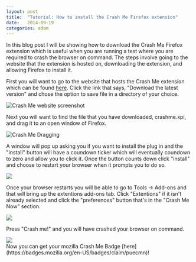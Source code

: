 ```yaml
---
layout: post
title:  "Tutorial: How to install the Crash Me Firefox extension"
date:   2014-09-19
categories: adam
---
```


In this blog post I will be showing how to download the Crash Me Firefox extension which is useful when you are running a test where you are required to crash the browser on command. The steps involve going to the website that the extension is hosted on, downloading the extension, and allowing Firefox to install it.

First you will want to go to the website that hosts the Crash Me extension which can be found [here](https://code.google.com/p/crashme/). Click the link that says, "Download the latest version" and chose the option to save file in a directory of your choice.

<img src="images/crashme_website.jpg" alt="Crash Me website screenshot" class="inline"/> 
<br>

Next you will want to find the file that you have downloaded, crashme.xpi, and drag it to an open window of Firefox.

<img src="images/Screenshot_9_19_14__11_30_AM.png" alt="Crash Me Dragging" /> 
<br>

A window will pop up asking you if you want to install the plug in and the "install" button will have a coundown ticker which will eventually coundown to zero and allow you to click it. Once the button counts down click "install" and choose to restart your browser when it prompts you to do so.

<img src="images/crashme_-_Crash_me_now__extension_for_Firefox_-_Google_Project_Hosting.png" />
<br>

Once your browser restarts you will be able to go to Tools -> Add-ons and that will bring up the extentions add-ons tab. Click "Extentions" if it isn't already selected and click the "preferences" button that's in the "Crash Me Now" section.

<img src="images/tools.png">
<br>


Press "Crash me!" and you will have crashed your browser on command.

<img src="images/Add-ons_Manager_and_MoPad__catsup.png">
<br>
Now you can get your mozilla Crash Me Badge [here](https://badges.mozilla.org/en-US/badges/claim/puecmn)!
